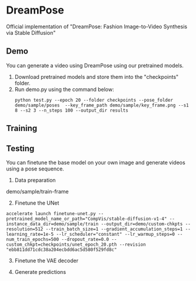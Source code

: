 # DreamPose
Official implementation of "DreamPose: Fashion Image-to-Video Synthesis via Stable Diffusion"

## Demo

You can generate a video using DreamPose using our pretrained models.

1. Download pretrained models and store them into the "checkpoints" folder.
2. Run demo.py using the command below:
    ```
    python test.py --epoch 20 --folder checkpoints --pose_folder demo/sample/poses  --key_frame_path demo/sample/key_frame.png --s1 8 --s2 3 --n_steps 100 --output_dir results
    ```

## Training


## Testing

You can finetune the base model on your own image and generate videos using a pose sequence.

1. Data preparation

  demo/sample/train-frame
    

2. Finetune the UNet

```
accelerate launch finetune-unet.py --pretrained_model_name_or_path="CompVis/stable-diffusion-v1-4" --instance_data_dir=demo/sample/train --output_dir=demo/custom-chkpts --resolution=512 --train_batch_size=1 --gradient_accumulation_steps=1 --learning_rate=1e-5 --lr_scheduler="constant" --lr_warmup_steps=0 --num_train_epochs=500 --dropout_rate=0.0 --custom_chkpt=checkpoints/unet_epoch_20.pth --revision "ebb811dd71cdc38a204ecbdd6ac5d580f529fd8c"
```

3. Finetune the VAE decoder

4. Generate predictions

